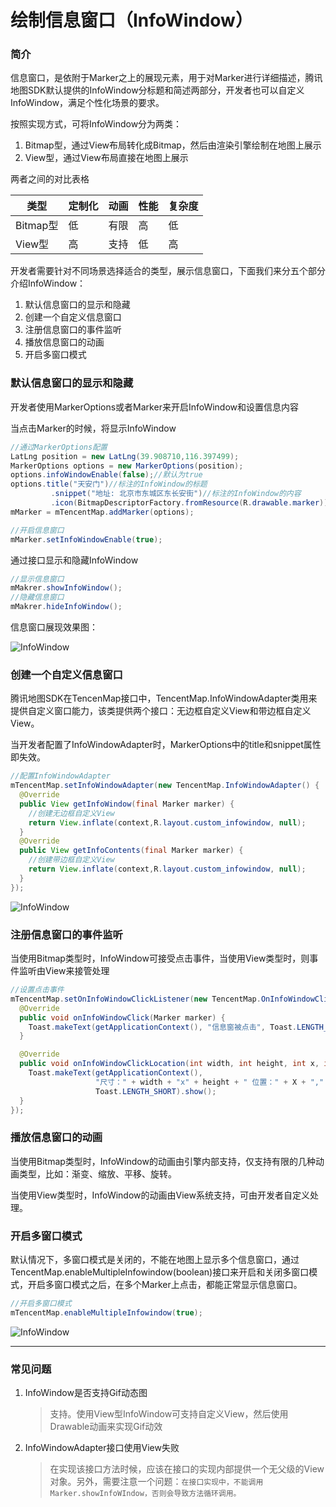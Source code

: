 # 绘制信息窗口（InfoWindow）

### 简介

信息窗口，是依附于Marker之上的展现元素，用于对Marker进行详细描述，腾讯地图SDK默认提供的InfoWindow分标题和简述两部分，开发者也可以自定义InfoWindow，满足个性化场景的要求。

按照实现方式，可将InfoWindow分为两类：

1. Bitmap型，通过View布局转化成Bitmap，然后由渲染引擎绘制在地图上展示
2. View型，通过View布局直接在地图上展示

两者之间的对比表格

| 类型     | 定制化 | 动画 | 性能 | 复杂度 |
| -------- | ------ | ---- | ---- | ------ |
| Bitmap型 | 低     | 有限 | 高   | 低     |
| View型   | 高     | 支持 | 低   | 高     |

开发者需要针对不同场景选择适合的类型，展示信息窗口，下面我们来分五个部分介绍InfoWindow：

1. 默认信息窗口的显示和隐藏
2. 创建一个自定义信息窗口
3. 注册信息窗口的事件监听
4. 播放信息窗口的动画
5. 开启多窗口模式

### 默认信息窗口的显示和隐藏

开发者使用MarkerOptions或者Marker来开启InfoWindow和设置信息内容

当点击Marker的时候，将显示InfoWindow

```java
//通过MarkerOptions配置
LatLng position = new LatLng(39.908710,116.397499);
MarkerOptions options = new MarkerOptions(position);
options.infoWindowEnable(false);//默认为true
options.title("天安门")//标注的InfoWindow的标题
  		 .snippet("地址: 北京市东城区东长安街")//标注的InfoWindow的内容
  		 .icon(BitmapDescriptorFactory.fromResource(R.drawable.marker));//设置自定义Marker图标
mMarker = mTencentMap.addMarker(options);

//开启信息窗口
mMarker.setInfoWindowEnable(true);
```

通过接口显示和隐藏InfoWindow

```java
//显示信息窗口
mMakrer.showInfoWindow();
//隐藏信息窗口
mMakrer.hideInfoWindow();
```

信息窗口展现效果图：

![InfoWindow](../images/overlay/infoWindow.png)

### 创建一个自定义信息窗口

腾讯地图SDK在TencenMap接口中，TencentMap.InfoWindowAdapter类用来提供自定义窗口能力，该类提供两个接口：无边框自定义View和带边框自定义View。

当开发者配置了InfoWindowAdapter时，MarkerOptions中的title和snippet属性即失效。

```java
//配置InfoWindowAdapter
mTencentMap.setInfoWindowAdapter(new TencentMap.InfoWindowAdapter() {
  @Override
  public View getInfoWindow(final Marker marker) {
    //创建无边框自定义View
    return View.inflate(context,R.layout.custom_infowindow, null);
  }
  @Override
  public View getInfoContents(final Marker marker) {
    //创建带边框自定义View
    return View.inflate(context,R.layout.custom_infowindow, null);
  }
});
```

![InfoWindow](../images/overlay/infoWindow_custom.png)

### 注册信息窗口的事件监听

当使用Bitmap类型时，InfoWindow可接受点击事件，当使用View类型时，则事件监听由View来接管处理

```java
//设置点击事件
mTencentMap.setOnInfoWindowClickListener(new TencentMap.OnInfoWindowClickListener() {
  @Override
  public void onInfoWindowClick(Marker marker) {
    Toast.makeText(getApplicationContext(), "信息窗被点击", Toast.LENGTH_SHORT).show();
  }

  @Override
  public void onInfoWindowClickLocation(int width, int height, int x, int y) {
    Toast.makeText(getApplicationContext(),
                   "尺寸：" + width + "x" + height + " 位置：" + X + "," + y,
                   Toast.LENGTH_SHORT).show();
  }
});
```

### 播放信息窗口的动画

当使用Bitmap类型时，InfoWindow的动画由引擎内部支持，仅支持有限的几种动画类型，比如：渐变、缩放、平移、旋转。

当使用View类型时，InfoWindow的动画由View系统支持，可由开发者自定义处理。



### 开启多窗口模式

默认情况下，多窗口模式是关闭的，不能在地图上显示多个信息窗口，通过TencentMap.enableMultipleInfowindow(boolean)接口来开启和关闭多窗口模式，开启多窗口模式之后，在多个Marker上点击，都能正常显示信息窗口。

```java
//开启多窗口模式
mTencentMap.enableMultipleInfowindow(true);
```



![InfoWindow](../images/overlay/infoWindow_mult.png)

---

### 常见问题

1. InfoWindow是否支持Gif动态图

   > 支持。使用View型InfoWindow可支持自定义View，然后使用Drawable动画来实现Gif动效

2. InfoWindowAdapter接口使用View失败

   > 在实现该接口方法时候，应该在接口的实现内部提供一个无父级的View对象。另外，需要注意一个问题：`在接口实现中，不能调用Marker.showInfoWIndow，否则会导致方法循环调用。`